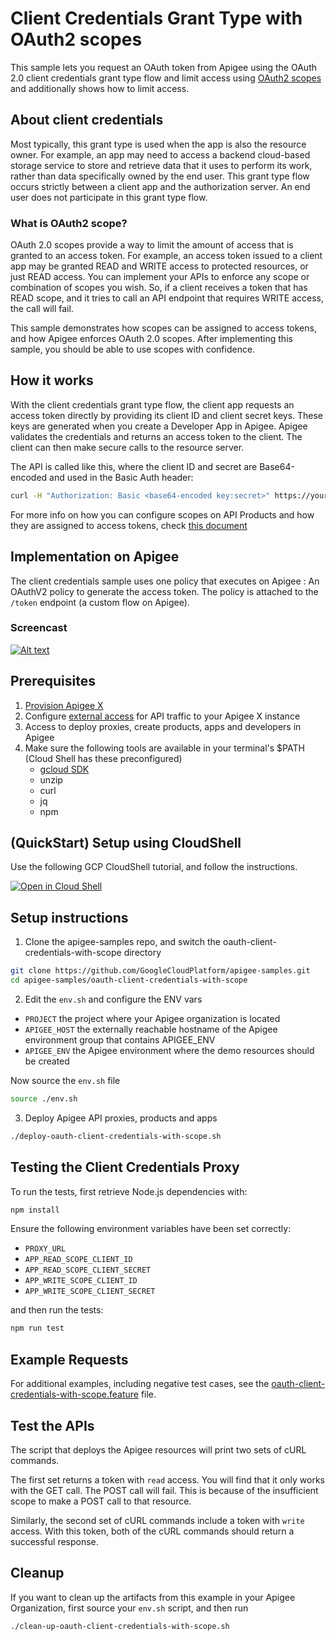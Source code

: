 # Client Credentials Grant Type with OAuth2 scopes

This sample lets you request an OAuth token from Apigee using the OAuth 2.0 client credentials grant type flow and limit access using [OAuth2 scopes](https://cloud.google.com/apigee/docs/api-platform/security/oauth/working-scopes) and additionally shows how to limit access.

## About client credentials

Most typically, this grant type is used when the app is also the resource owner. For example, an app may need to access a backend cloud-based storage service to store and retrieve data that it uses to perform its work, rather than data specifically owned by the end user. This grant type flow occurs strictly between a client app and the authorization server. An end user does not participate in this grant type flow.

### What is OAuth2 scope?

OAuth 2.0 scopes provide a way to limit the amount of access that is granted to an access token. For example, an access token issued to a client app may be granted READ and WRITE access to protected resources, or just READ access. You can implement your APIs to enforce any scope or combination of scopes you wish. So, if a client receives a token that has READ scope, and it tries to call an API endpoint that requires WRITE access, the call will fail.

This sample demonstrates how scopes can be assigned to access tokens, and how Apigee enforces OAuth 2.0 scopes. After implementing this sample, you should be able to use scopes with confidence.

## How it works

With the client credentials grant type flow, the client app requests an access token directly by providing its client ID and client secret keys. These keys are generated when you create a Developer App in Apigee. Apigee validates the credentials and returns an access token to the client. The client can then make secure calls to the resource server.

The API is called like this, where the client ID and secret are Base64-encoded and used in the Basic Auth header:

```bash
curl -H "Authorization: Basic <base64-encoded key:secret>" https://your-api-url.com/oauth/token -d "grant_type=client_credentials&scope=<scope>"
```

For more info on how you can configure scopes on API Products and how they are assigned to access tokens, check [this document](https://cloud.google.com/apigee/docs/api-platform/security/oauth/working-scopes#howarescopesassignedtoaccesstokens)

## Implementation on Apigee

The client credentials sample uses one policy that executes on Apigee : An OAuthV2 policy to generate the access token. The policy is attached to the `/token` endpoint (a custom flow on Apigee).

### Screencast

[![Alt text](https://img.youtube.com/vi/kZEaKPQshro/0.jpg)](https://www.youtube.com/watch?v=kZEaKPQshro)

## Prerequisites

1. [Provision Apigee X](https://cloud.google.com/apigee/docs/api-platform/get-started/provisioning-intro)
2. Configure [external access](https://cloud.google.com/apigee/docs/api-platform/get-started/configure-routing#external-access) for API traffic to your Apigee X instance
3. Access to deploy proxies, create products, apps and developers in Apigee
4. Make sure the following tools are available in your terminal's $PATH (Cloud Shell has these preconfigured)
    * [gcloud SDK](https://cloud.google.com/sdk/docs/install)
    * unzip
    * curl
    * jq
    * npm

## (QuickStart) Setup using CloudShell

Use the following GCP CloudShell tutorial, and follow the instructions.

[![Open in Cloud Shell](https://gstatic.com/cloudssh/images/open-btn.png)](https://ssh.cloud.google.com/cloudshell/open?cloudshell_git_repo=https://github.com/GoogleCloudPlatform/apigee-samples&cloudshell_git_branch=main&cloudshell_workspace=.&cloudshell_tutorial=oauth-client-credentials-with-scope/docs/cloudshell-tutorial.md)

## Setup instructions

1. Clone the apigee-samples repo, and switch the oauth-client-credentials-with-scope directory

```bash
git clone https://github.com/GoogleCloudPlatform/apigee-samples.git
cd apigee-samples/oauth-client-credentials-with-scope
```

2. Edit the `env.sh` and configure the ENV vars

* `PROJECT` the project where your Apigee organization is located
* `APIGEE_HOST` the externally reachable hostname of the Apigee environment group that contains APIGEE_ENV
* `APIGEE_ENV` the Apigee environment where the demo resources should be created

Now source the `env.sh` file

```bash
source ./env.sh
```

3. Deploy Apigee API proxies, products and apps

```bash
./deploy-oauth-client-credentials-with-scope.sh
```

## Testing the Client Credentials Proxy

To run the tests, first retrieve Node.js dependencies with:

```bash
npm install
```

Ensure the following environment variables have been set correctly:

* `PROXY_URL`
* `APP_READ_SCOPE_CLIENT_ID`
* `APP_READ_SCOPE_CLIENT_SECRET`
* `APP_WRITE_SCOPE_CLIENT_ID`
* `APP_WRITE_SCOPE_CLIENT_SECRET`

and then run the tests:

```bash
npm run test
```

## Example Requests

For additional examples, including negative test cases,
see the [oauth-client-credentials-with-scope.feature](./test/integration/features/oauth-client-credentials-with-scope.feature) file.

## Test the APIs

The script that deploys the Apigee resources will print two sets of cURL commands.

The first set returns a token with `read` access. You will find that it only works with the GET call. The POST call will fail. This is because of the insufficient scope to make a POST call to that resource.

Similarly, the second set of cURL commands include a token with `write` access. With this token, both of the cURL commands should return a successful response.

## Cleanup

If you want to clean up the artifacts from this example in your Apigee Organization, first source your `env.sh` script, and then run

```bash
./clean-up-oauth-client-credentials-with-scope.sh
```
